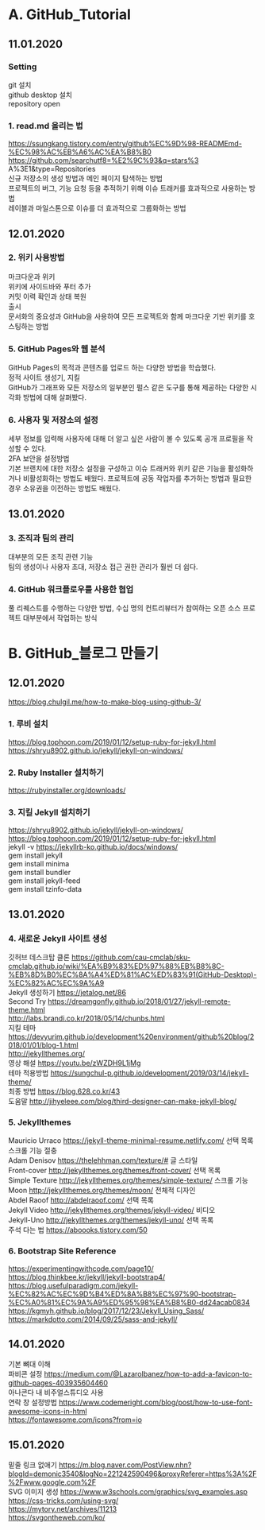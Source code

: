 # A. GitHub_Tutorial

## 11.01.2020
### Setting
git 설치     
github desktop 설치     
repository open      

### 1. read.md 올리는 법
   https://ssungkang.tistory.com/entry/github%EC%9D%98-READMEmd-%EC%98%AC%EB%A6%AC%EA%B8%B0      
   https://github.com/searchutf8=%E2%9C%93&q=stars%3 A%3E1&type=Repositories      
   신규 저장소의 생성 방법과 메인 페이지 탐색하는 방법      
   프로젝트의 버그, 기능 요청 등을 추적하기 위해 이슈 트래커를 효과적으로 사용하는 방법      
   레이블과 마일스톤으로 이슈를 더 효과적으로 그룹화하는 방법
   
## 12.01.2020

### 2. 위키 사용방법
   마크다운과 위키      
   위키에 사이드바와 푸터 추가      
   커밋 이력 확인과 상태 복원       
   출시      
   문서화의 중요성과  GitHub을 사용하여 모든 프로젝트와 함께 마크다운 기반 위키를 호스팅하는 방법     
   
### 5. GitHub Pages와 웹 분석
   GitHub Pages의 목적과 콘텐츠를 업로드 하는 다양한 방법을 학습했다.     
   정적 사이트 생성기, 지킬      
   GitHub가 그래프와 모든 저장소의 일부분인 펄스 같은 도구를 통해 제공하는 다양한 시각화 방법에 대해 살펴봤다.     
   
### 6. 사용자 및 저장소의 설정
   세부 정보를 입력해 사용자에 대해 더 알고 싶은 사람이 볼 수 있도록 공개 프로필을 작성할 수 있다.     
   2FA 보안을 설정방법     
   기본 브랜치에 대한 저장소 설정을 구성하고 이슈 트래커와 위키 같은 기능을 활성화하거나 비활성화하는 방법도 배웠다. 프로젝트에 공동 작업자를 추가하는 방법과 필요한 경우 소유권을 이전하는 방법도 배웠다.       

## 13.01.2020
### 3. 조직과 팀의 관리
   대부분의 모든 조직 관련 기능     
   팀의 생성이나 사용자 초대, 저장소 접근 권한 관리가 훨씬 더 쉽다.     
   
### 4. GitHub 워크플로우를 사용한 협업
   풀 리퀘스트를 수행하는 다양한 방법, 수십 명의 컨트리뷰터가 참여하는 오픈 소스 프로젝트 대부분에서 작업하는 방식      
   


# B. GitHub_블로그 만들기

## 12.01.2020
   https://blog.chulgil.me/how-to-make-blog-using-github-3/      

### 1. 루비 설치     
   https://blog.tophoon.com/2019/01/12/setup-ruby-for-jekyll.html        
   https://shryu8902.github.io/jekyll/jekyll-on-windows/
### 2. Ruby Installer 설치하기       
   https://rubyinstaller.org/downloads/          
### 3. 지킬 Jekyll 설치하기            
   https://shryu8902.github.io/jekyll/jekyll-on-windows/     
   https://blog.tophoon.com/2019/01/12/setup-ruby-for-jekyll.html     
   jekyll -v    https://jekyllrb-ko.github.io/docs/windows/      
   gem install jekyll     
   gem install minima     
   gem install bundler     
   gem install jekyll-feed     
   gem install tzinfo-data     

## 13.01.2020     

### 4. 새로운 Jekyll 사이트 생성     
   깃허브 데스크탑 클론 https://github.com/cau-cmclab/sku-cmclab.github.io/wiki/%EA%B9%83%ED%97%88%EB%B8%8C-%EB%8D%B0%EC%8A%A4%ED%81%AC%ED%83%91(GitHub-Desktop)-%EC%82%AC%EC%9A%A9      
   Jekyll 생성하기 https://jetalog.net/86     
   Second Try    https://dreamgonfly.github.io/2018/01/27/jekyll-remote-theme.html      
   http://labs.brandi.co.kr/2018/05/14/chunbs.html     
   지킬 테마 https://devyurim.github.io/development%20environment/github%20blog/2018/01/01/blog-1.html     
   http://jekyllthemes.org/     
   영상 해설 https://youtu.be/zWZDH9L1jMg      
   테마 적용방법 https://sungchul-p.github.io/development/2019/03/14/jekyll-theme/       
   최종 방법 https://blog.628.co.kr/43         
   도움말 http://jihyeleee.com/blog/third-designer-can-make-jekyll-blog/       

### 5. Jekyllthemes
   Mauricio Urraco https://jekyll-theme-minimal-resume.netlify.com/ 선택 목록 스크롤 기능 절충    
   Adam Denisov https://thelehhman.com/texture/# 글 스타일    
   Front-cover http://jekyllthemes.org/themes/front-cover/ 선택 목록     
   Simple Texture http://jekyllthemes.org/themes/simple-texture/ 스크롤 기능    
   Moon http://jekyllthemes.org/themes/moon/ 전체적 디자인    
   Abdel Raoof http://abdelraoof.com/ 선택 목록    
   Jekyll Video http://jekyllthemes.org/themes/jekyll-video/ 비디오     
   Jekyll-Uno http://jekyllthemes.org/themes/jekyll-uno/ 선택 목록     
   주석 다는 법 https://aboooks.tistory.com/50     
   
### 6. Bootstrap Site Reference     
   https://experimentingwithcode.com/page10/      
   https://blog.thinkbee.kr/jekyll/jekyll-bootstrap4/     
   https://blog.usefulparadigm.com/jekyll-%EC%82%AC%EC%9D%B4%ED%8A%B8%EC%97%90-bootstrap-%EC%A0%81%EC%9A%A9%ED%95%98%EA%B8%B0-dd24acab0834     
   https://kgmyh.github.io/blog/2017/12/23/Jekyll_Using_Sass/      
   https://markdotto.com/2014/09/25/sass-and-jekyll/       
   
## 14.01.2020
   기본 뼈대 이해      
   파비콘 설정 https://medium.com/@LazaroIbanez/how-to-add-a-favicon-to-github-pages-403935604460        
   아나콘다 내 비주얼스튜디오 사용       
   연락 창 설정방법 https://www.codemeright.com/blog/post/how-to-use-font-awesome-icons-in-html      
   https://fontawesome.com/icons?from=io         
   
## 15.01.2020
   밑줄 링크 없애기 https://m.blog.naver.com/PostView.nhn?blogId=demonic3540&logNo=221242590496&proxyReferer=https%3A%2F%2Fwww.google.com%2F      
   SVG 이미지 생성 https://www.w3schools.com/graphics/svg_examples.asp      
   https://css-tricks.com/using-svg/      
   https://mytory.net/archives/11213      
   https://svgontheweb.com/ko/       
   

   
   
   
   
